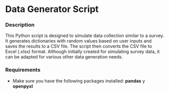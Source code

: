 # Data Generator Script
### Description
This Python script is designed to simulate data collection similar to a survey. It generates dictionaries with random values based on user inputs and saves the results to a CSV file. The script then converts the CSV file to Excel (.xlsx) format. Although initially created for simulating survey data, it can be adapted for various other data generation needs.
### Requirements
* Make sure you have the following packages installed: **pandas** y **openpyxl**
